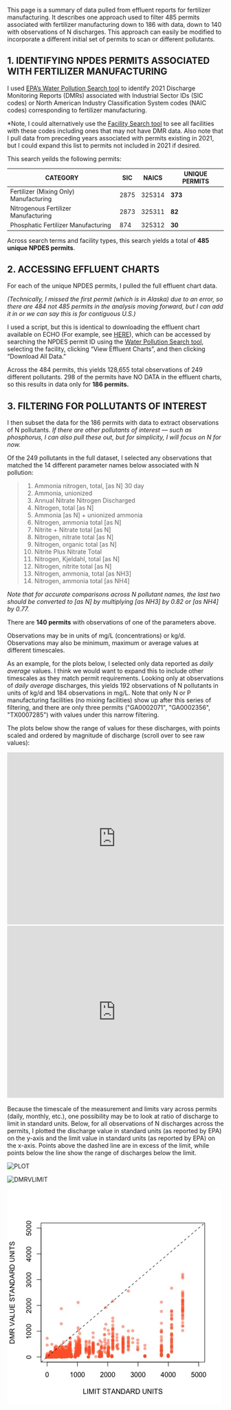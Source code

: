 This page is a summary of data pulled from effluent reports for fertilizer manufacturing. It describes one approach used to filter 485 permits associated with fertilizer manufacturing down to 186 with data, down to 140 with observations of N discharges. This approach can easily be modified to incorporate a different initial set of permits to scan or different pollutants.

## 1.	IDENTIFYING NPDES PERMITS ASSOCIATED WITH FERTILIZER MANUFACTURING

I used [EPA’s Water Pollution Search tool](https://echo.epa.gov/trends/loading-tool/water-pollution-search) to identify 2021 Discharge Monitoring Reports (DMRs) associated with Industrial Sector IDs (SIC codes) or North American Industry Classification System codes (NAIC codes) corresponding to fertilizer manufacturing. 

*Note, I could alternatively use the [Facility Search tool](https://echo.epa.gov/facilities/facility-search?mediaSelected=all) to see all facilities with these codes including ones that may not have DMR data. Also note that I pull data from preceding years associated with permits existing in 2021, but I could expand this list to permits not included in 2021 if desired.

This search yeilds the following permits:

CATEGORY | SIC | NAICS | UNIQUE PERMITS
---------|-----|-------|---------------
Fertilizer (Mixing Only) Manufacturing |2875 |325314 |**373**
Nitrogenous Fertilizer Manufacturing |2873 |325311 |**82** 
Phosphatic Fertilizer Manufacturing |874 |325312|**30**

Across search terms and facility types, this search yields a total of **485 unique NPDES permits**.

## 2.	ACCESSING EFFLUENT CHARTS

For each of the unique NPDES permits, I pulled the full effluent chart data. 

*(Technically, I missed the first permit (which is in Alaska) due to an error, so there are 484 not 485 permits in the analysis moving forward, but I can add it in or we can say this is for contiguous U.S.)*

I used a script, but this is identical to downloading the effluent chart available on ECHO (For example, see [HERE](https://echo.epa.gov/effluent-charts#AR0000752)), which can be accessed by searching the NPDES permit ID using the [Water Pollution Search tool](https://echo.epa.gov/trends/loading-tool/water-pollution-search), selecting the facility, clicking “View Effluent Charts”, and then clicking “Download All Data.”

Across the 484 permits, this yields 128,655 total observations of 249 different pollutants. 298 of the permits have NO DATA in the effluent charts, so this results in data only for **186 permits.**
 
## 3.	FILTERING FOR POLLUTANTS OF INTEREST

I then subset the data for the 186 permits with data to extract observations of N pollutants. *If there are other pollutants of interest — such as phosphorus, I can also pull these out, but for simplicity, I will focus on N for now.*

Of the 249 pollutants in the full dataset, I selected any observations that matched the 14 different parameter names below associated with N pollution:

> 1.	Ammonia nitrogen, total, [as N] 30 day
> 2.	Ammonia, unionized
> 3.	Annual Nitrate Nitrogen Discharged
> 4.	Nitrogen, total [as N]
> 5.	Ammonia [as N] + unionized ammonia
> 6.	Nitrogen, ammonia total [as N]
> 7.	Nitrite + Nitrate total [as N]
> 8.	Nitrogen, nitrate total [as N]
> 9.	Nitrogen, organic total [as N]
> 10.	Nitrite Plus Nitrate Total
> 11.	Nitrogen, Kjeldahl, total [as N]
> 12.	Nitrogen, nitrite total [as N]
> 13.	Nitrogen, ammonia, total [as NH3]
> 14.	Nitrogen, ammonia total [as NH4]

*Note that for accurate comparisons across N pollutant names, the last two should be converted to [as N] by multiplying [as NH3] by 0.82 or [as NH4] by 0.77.*

There are **140 permits** with observations of one of the parameters above. 

Observations may be in units of mg/L (concentrations) or kg/d. Observations may also be minimum, maximum or average values at different timescales. 

As an example, for the plots below, I selected only data reported as *daily average* values. I think we would want to expand this to include other timescales as they match permit requirements. Looking only at observations of *daily average* discharges, this yields 192 observations of N pollutants in units of kg/d and 184 observations in mg/L. Note that only N or P manufacturing facilities (no mixing facilities) show up after this series of filtering, and there are only three permits ("GA0002071", "GA0002356", "TX0007285") with values under this narrow filtering. 


The plots below show the range of values for these discharges, with points scaled and ordered by magnitude of discharge (scroll over to see raw values):

<iframe title="Nitrogen Manufacturing Average Daily Discharge (kg/day)" aria-label="chart" id="datawrapper-chart-b73iz" src="https://datawrapper.dwcdn.net/b73iz/3/" scrolling="no" frameborder="0" style="width: 0; min-width: 100% !important; border: none;" height="400"></iframe><script type="text/javascript">!function(){"use strict";window.addEventListener("message",(function(e){if(void 0!==e.data["datawrapper-height"]){var t=document.querySelectorAll("iframe");for(var a in e.data["datawrapper-height"])for(var r=0;r<t.length;r++){if(t[r].contentWindow===e.source)t[r].style.height=e.data["datawrapper-height"][a]+"px"}}}))}();
</script>
 
 
<iframe title="Nitrogen Manufacturing Average Daily Discharge (kg/day)" aria-label="chart" id="datawrapper-chart-b73iz" src="https://datawrapper.dwcdn.net/b73iz/3/" scrolling="no" frameborder="0" style="width: 0; min-width: 100% !important; border: none;" height="400"></iframe><script type="text/javascript">!function(){"use strict";window.addEventListener("message",(function(e){if(void 0!==e.data["datawrapper-height"]){var t=document.querySelectorAll("iframe");for(var a in e.data["datawrapper-height"])for(var r=0;r<t.length;r++){if(t[r].contentWindow===e.source)t[r].style.height=e.data["datawrapper-height"][a]+"px"}}}))}();
</script> 
 
 
Because the timescale of the measurement and limits vary across permits (daily, monthly, etc.), one possibility may be to look at ratio of discharge to limit in standard units. Below, for all observations of N discharges across the permits, I plotted the discharge value in standard units (as reported by EPA) on the y-axis and the limit value in standard units (as reported by EPA) on the x-axis. Points above the dashed line are in excess of the limit, while points below the line show the range of discharges below the limit.
 
![PLOT](/https://github.com/EJSFF/FERTDMRs/blob/gh-pages/DMRVLIMIT.jpeg)
 
![DMRVLIMIT](https://user-images.githubusercontent.com/72046860/124175209-52ce0c80-da7b-11eb-8e68-1c798907cdf4.jpeg)
 
 <img src="https://github.com/EJSFF/FERTDMRs/blob/gh-pages/DMRVLIMIT.jpeg" alt="plot" class="inline"/>
 
